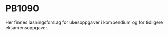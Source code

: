 # PB1090
Her finnes løsningsforslag for ukesoppgaver i kompendium og for tidligere eksamensoppgaver.
